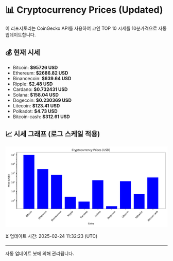 
# 📊 Cryptocurrency Prices (Updated)

이 리포지토리는 CoinGecko API를 사용하여 코인 TOP 10 시세를 10분가격으로 자동 업데이트합니다.

## 💰 현재 시세
- Bitcoin: **$95726 USD**
- Ethereum: **$2686.82 USD**
- Binancecoin: **$639.64 USD**
- Ripple: **$2.48 USD**
- Cardano: **$0.732431 USD**
- Solana: **$158.04 USD**
- Dogecoin: **$0.230369 USD**
- Litecoin: **$123.41 USD**
- Polkadot: **$4.73 USD**
- Bitcoin-cash: **$312.61 USD**

## 📈 시세 그래프 (로그 스케일 적용)
![Crypto Prices](crypto_prices.png)

⏳ 업데이트 시간: 2025-02-24 11:32:23 (UTC)

---
자동 업데이트 봇에 의해 관리됩니다.
